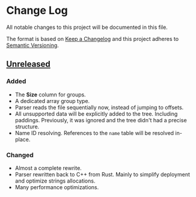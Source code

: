 # Change Log
All notable changes to this project will be documented in this file.

The format is based on [Keep a Changelog](http://keepachangelog.com/)
and this project adheres to [Semantic Versioning](http://semver.org/).

## [Unreleased]

### Added
- The **Size** column for groups.
- A dedicated array group type.
- Parser reads the file sequentially now, instead of jumping to offsets.
- All unsupported data will be explicitly added to the tree. Including paddings.
  Previously, it was ignored and the tree didn't had a precise structure.
- Name ID resolving. References to the `name` table will be resolved in-place.

### Changed
- Almost a complete rewrite.
- Parser rewritten back to C++ from Rust. Mainly to simplify deployment and
  optimize strings allocations.
- Many performance optimizations.

[Unreleased]: https://github.com/RazrFalcon/ttf-explorer/compare/v0.1.0...HEAD
